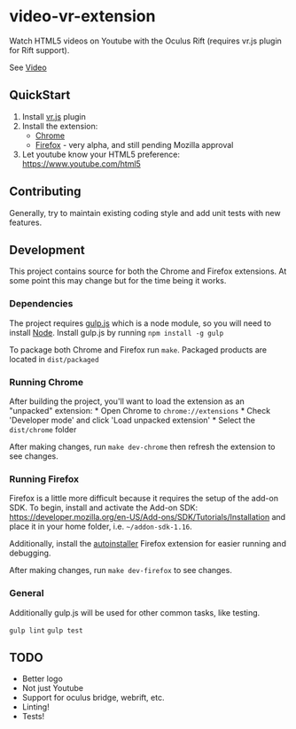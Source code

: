 video-vr-extension
============================

Watch HTML5 videos on Youtube with the Oculus Rift (requires vr.js plugin for Rift support).

See [Video](https://www.youtube.com/watch?v=hTtwGu25hE4&feature=youtu.be)

QuickStart
---------------------------

1. Install [vr.js](http://github.com/benvanik/vr.js) plugin
2. Install the extension:
    * [Chrome](https://chrome.google.com/webstore/detail/video-vr-extension/epianonacnaknehmhdlfbdlfobejoica)
    * [Firefox](https://addons.mozilla.org/en-US/firefox/addon/vr-video-extension/) - very alpha, and still pending Mozilla approval
3. Let youtube know your HTML5 preference: https://www.youtube.com/html5

Contributing
----------------------------------

Generally, try to maintain existing coding style and add unit tests with new features.

Development
------------------------------------

This project contains source for both the Chrome and Firefox extensions. At some point this may change but for the time being it works.

### Dependencies ###

The project requires [gulp.js](http://gulpjs.com) which is a node module, so you will need to install [Node](http://nodejs.org/). Install gulp.js by running `npm install -g gulp`

To package both Chrome and Firefox run `make`. Packaged products are located in `dist/packaged`

### Running Chrome ###

After building the project, you'll want to load the extension as an "unpacked" extension:
    * Open Chrome to `chrome://extensions`
    * Check 'Developer mode' and click 'Load unpacked extension'
    * Select the `dist/chrome` folder

After making changes, run `make dev-chrome` then refresh the extension to see changes.

### Running Firefox ###

Firefox is a little more difficult because it requires the setup of the add-on SDK. To begin, install and activate the Add-on SDK: https://developer.mozilla.org/en-US/Add-ons/SDK/Tutorials/Installation and place it in your home folder, i.e. `~/addon-sdk-1.16`.

Additionally, install the [autoinstaller](https://addons.mozilla.org/en-US/firefox/addon/autoinstaller/) Firefox extension for easier running and debugging.

After making changes, run `make dev-firefox` to see changes.


### General ###

Additionally gulp.js will be used for other common tasks, like testing.

`gulp lint`
`gulp test`

TODO
---------------------------------

* Better logo
* Not just Youtube
* Support for oculus bridge, webrift, etc.
* Linting!
* Tests!
